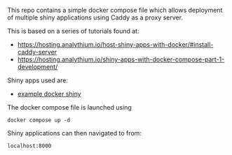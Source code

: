

This repo contains a simple docker compose file which allows
deployment of multiple shiny applications using Caddy as a proxy server.

This is based on a series of tutorials found at:
 - https://hosting.analythium.io/host-shiny-apps-with-docker/#install-caddy-server
 - https://hosting.analythium.io/shiny-apps-with-docker-compose-part-1-development/

Shiny apps used are:
 - [example docker shiny](https://github.com/jsleight1/example_docker_shiny/tree/main)

The docker compose file is launched using

```
docker compose up -d
```

Shiny applications can then navigated to from:

```
localhost:8000
```